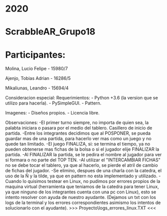 # 2020
# ScrabbleAR_Grupo18       

# Participantes:

Molina, Lucio Felipe   -   15980/7


Ajenjo, Tobias Adrian   -   16286/5


Mikaliunas, Leandro   -   15694/4


Consideracion especial:
    Requerimientos:
        - Python +3.6 (la version que se utilizo para hacerla).
        - PySimpleGUI.
        - Pattern.

Imagenes:
    - Diseños propios.
    - Licencia libre.


Observaciones:
    -El primer turno siempre, no importa de quien sea, la palabta iniciara o pasara por el medio del tablero. Casillero de inicio de partida.
    -Entre los integrantes decidimos que al POSPONER, se pueda guardar mas de una partida, para hacerlo ver mas como un juego y no quede tan limitado.
    -El juego FINALIZA, si: se termina el tiempo, ya no pueden obtenerse mas fichas de la bolsa o si el jugador elije FINALIZAR la partida.
    -Al FINALIZAR la partida, se le pedira el nombre al jugador para ver si formara o no parte del TOP TEN.
    -Al utilizar el "INTERCAMBIAR FICHAS" no se debe tocar el tablero, ya que al hacerlo, se pierde el atril de cambio de fichas del jugador.
    -Se elimino, despues de una charla con la catedra, el uso de la Ñ y la tilde, ya que en pattern no esta implementado y utilizado.
    -Cuando lo quisimos testear en Linux, no pudimos por errores propios de la maquina virtual (herramienta que teniamos de la catedra para tener Linux, ya que ninguno de los integrantes cuenta con una pc con Linux),
    esto se intento resolver con ayuda de nuestro ayudante.
    (Dejamos un txt con los logs de la terminal y los errores correspondientes asimismo los intentos de solucionarlo con el ayudante). >>> Proyecto\\logs_errores_linux.TXT <<<